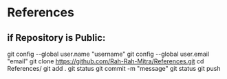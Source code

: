 # References
 ## if Repository is Public:
 git config --global user.name "username"
 git config --global user.email "email"
 git clone https://github.com/Rah-Rah-Mitra/References.git
 cd References/
 git add .
 git status
 git commit -m "message"
 git status
 git push
